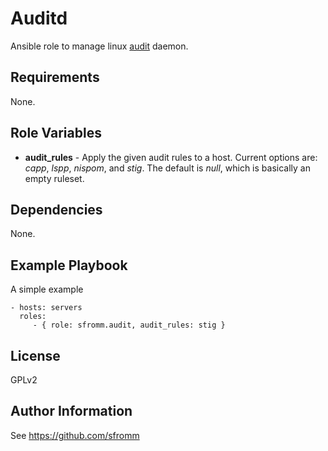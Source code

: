 Auditd
======

Ansible role to manage linux [audit](http://people.redhat.com/sgrubb/audit/) daemon.

Requirements
------------

None.

Role Variables
--------------

- **audit_rules** - Apply the given audit rules to a host.  Current
  options are: *capp*, *lspp*, *nispom*, and *stig*.  The default is
  *null*, which is basically an empty ruleset.

Dependencies
------------

None.

Example Playbook
----------------

A simple example

    - hosts: servers
      roles:
         - { role: sfromm.audit, audit_rules: stig }

License
-------

GPLv2

Author Information
------------------

See https://github.com/sfromm
